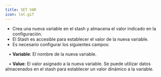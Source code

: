 ```yaml
---
title: SET VAR
icon: let.gif
---
```

* Crea una nueva variable en el stash y almacena el valor indicado en la configuración.
* El Stash es accesible para establecer el valor de la nueva variable.
* Es necesario configurar los siguientes campos: <br />

&nbsp; &nbsp;• **Variable**: El nombre de la nueva variable. <br />

&nbsp; &nbsp;• **Value**: El valor asignado a la nueva variable. Se puede utilizar datos almacenados en el stash para establecer un valor dinámico a la variable.
